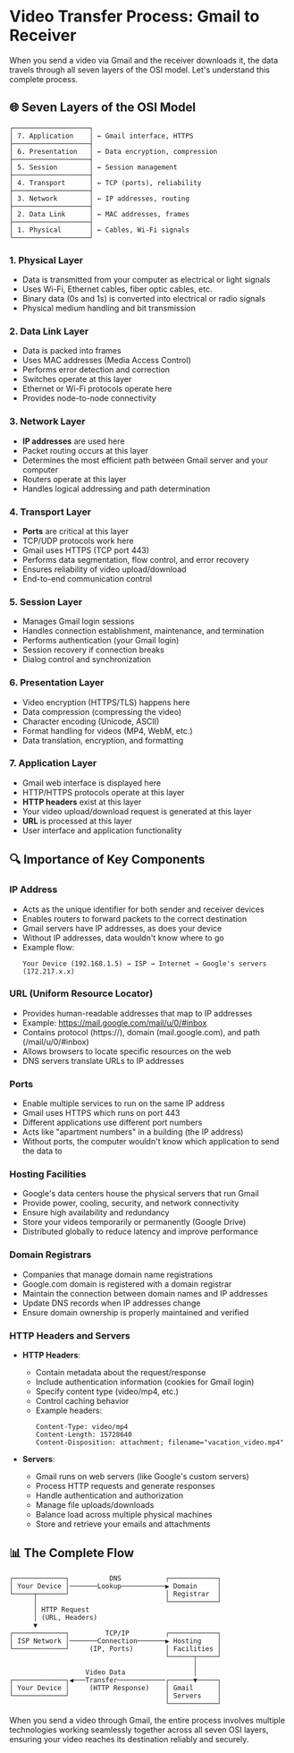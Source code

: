 # Video Transfer Process: Gmail to Receiver

When you send a video via Gmail and the receiver downloads it, the data travels through all seven layers of the OSI model. Let's understand this complete process.

## 🌐 Seven Layers of the OSI Model

```
┌───────────────────┐
│ 7. Application    │ ← Gmail interface, HTTPS
├───────────────────┤
│ 6. Presentation   │ ← Data encryption, compression
├───────────────────┤
│ 5. Session        │ ← Session management
├───────────────────┤
│ 4. Transport      │ ← TCP (ports), reliability
├───────────────────┤
│ 3. Network        │ ← IP addresses, routing
├───────────────────┤
│ 2. Data Link      │ ← MAC addresses, frames
├───────────────────┤
│ 1. Physical       │ ← Cables, Wi-Fi signals
└───────────────────┘
```

### 1. Physical Layer
- Data is transmitted from your computer as electrical or light signals
- Uses Wi-Fi, Ethernet cables, fiber optic cables, etc.
- Binary data (0s and 1s) is converted into electrical or radio signals
- Physical medium handling and bit transmission

### 2. Data Link Layer
- Data is packed into frames
- Uses MAC addresses (Media Access Control)
- Performs error detection and correction
- Switches operate at this layer
- Ethernet or Wi-Fi protocols operate here
- Provides node-to-node connectivity

### 3. Network Layer
- **IP addresses** are used here
- Packet routing occurs at this layer
- Determines the most efficient path between Gmail server and your computer
- Routers operate at this layer
- Handles logical addressing and path determination

### 4. Transport Layer
- **Ports** are critical at this layer
- TCP/UDP protocols work here
- Gmail uses HTTPS (TCP port 443)
- Performs data segmentation, flow control, and error recovery
- Ensures reliability of video upload/download
- End-to-end communication control

### 5. Session Layer
- Manages Gmail login sessions
- Handles connection establishment, maintenance, and termination
- Performs authentication (your Gmail login)
- Session recovery if connection breaks
- Dialog control and synchronization

### 6. Presentation Layer
- Video encryption (HTTPS/TLS) happens here
- Data compression (compressing the video)
- Character encoding (Unicode, ASCII)
- Format handling for videos (MP4, WebM, etc.)
- Data translation, encryption, and formatting

### 7. Application Layer
- Gmail web interface is displayed here
- HTTP/HTTPS protocols operate at this layer
- **HTTP headers** exist at this layer
- Your video upload/download request is generated at this layer
- **URL** is processed at this layer
- User interface and application functionality

## 🔍 Importance of Key Components

### IP Address
- Acts as the unique identifier for both sender and receiver devices
- Enables routers to forward packets to the correct destination
- Gmail servers have IP addresses, as does your device
- Without IP addresses, data wouldn't know where to go
- Example flow:
  ```
  Your Device (192.168.1.5) → ISP → Internet → Google's servers (172.217.x.x)
  ```

### URL (Uniform Resource Locator)
- Provides human-readable addresses that map to IP addresses
- Example: https://mail.google.com/mail/u/0/#inbox
- Contains protocol (https://), domain (mail.google.com), and path (/mail/u/0/#inbox)
- Allows browsers to locate specific resources on the web
- DNS servers translate URLs to IP addresses

### Ports
- Enable multiple services to run on the same IP address
- Gmail uses HTTPS which runs on port 443
- Different applications use different port numbers
- Acts like "apartment numbers" in a building (the IP address)
- Without ports, the computer wouldn't know which application to send the data to

### Hosting Facilities
- Google's data centers house the physical servers that run Gmail
- Provide power, cooling, security, and network connectivity
- Ensure high availability and redundancy
- Store your videos temporarily or permanently (Google Drive)
- Distributed globally to reduce latency and improve performance

### Domain Registrars
- Companies that manage domain name registrations
- Google.com domain is registered with a domain registrar
- Maintain the connection between domain names and IP addresses
- Update DNS records when IP addresses change
- Ensure domain ownership is properly maintained and verified

### HTTP Headers and Servers
- **HTTP Headers**:
  - Contain metadata about the request/response
  - Include authentication information (cookies for Gmail login)
  - Specify content type (video/mp4, etc.)
  - Control caching behavior
  - Example headers:
    ```
    Content-Type: video/mp4
    Content-Length: 15728640
    Content-Disposition: attachment; filename="vacation_video.mp4"
    ```

- **Servers**:
  - Gmail runs on web servers (like Google's custom servers)
  - Process HTTP requests and generate responses
  - Handle authentication and authorization
  - Manage file uploads/downloads
  - Balance load across multiple physical machines
  - Store and retrieve your emails and attachments

## 📊 The Complete Flow

```
┌─────────────┐          DNS           ┌────────────┐
│ Your Device │───────Lookup───────────▶ Domain     │
└─────┬───────┘                        │ Registrar  │
      │                                └────────────┘
      │ HTTP Request
      │ (URL, Headers)
      ▼
┌─────────────┐         TCP/IP         ┌────────────┐
│ ISP Network │───────Connection───────▶ Hosting    │
└─────────────┘     (IP, Ports)        │ Facilities │
                                       └──────┬─────┘
                                              │
                   Video Data                 │
┌─────────────┐◀───Transfer────────────┌──────▼─────┐
│ Your Device │     (HTTP Response)    │ Gmail      │
└─────────────┘                        │ Servers    │
                                       └────────────┘
```

When you send a video through Gmail, the entire process involves multiple technologies working seamlessly together across all seven OSI layers, ensuring your video reaches its destination reliably and securely.
